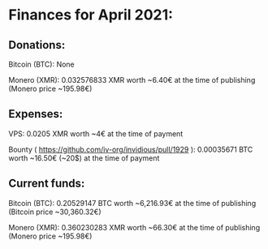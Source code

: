 # Finances for April 2021:


## Donations:

Bitcoin (BTC): None

Monero (XMR): 0.032576833 XMR worth ~6.40€ at the time of publishing (Monero price ~195.98€)


## Expenses:

VPS: 0.0205 XMR worth ~4€ at the time of payment

Bounty ( https://github.com/iv-org/invidious/pull/1929 ): 0.00035671 BTC worth ~16.50€ (~20$) at the time of payment


## Current funds:

Bitcoin (BTC): 0.20529147 BTC worth ~6,216.93€ at the time of publishing (Bitcoin price ~30,360.32€)

Monero (XMR): 0.360230283 XMR worth ~66.30€ at the time of publishing (Monero price ~195.98€)
